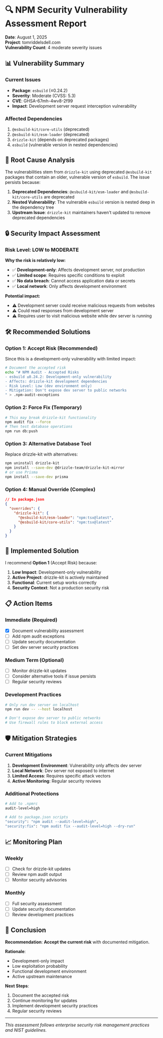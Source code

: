 # 🔍 NPM Security Vulnerability Assessment Report

**Date**: August 1, 2025  
**Project**: tomriddelsdell.com  
**Vulnerability Count**: 4 moderate severity issues

## 📊 Vulnerability Summary

### Current Issues
- **Package**: `esbuild` (≤0.24.2)
- **Severity**: Moderate (CVSS: 5.3)
- **CVE**: GHSA-67mh-4wv8-2f99
- **Impact**: Development server request interception vulnerability

### Affected Dependencies
1. `@esbuild-kit/core-utils` (deprecated)
2. `@esbuild-kit/esm-loader` (deprecated) 
3. `drizzle-kit` (depends on deprecated packages)
4. `esbuild` (vulnerable version in nested dependencies)

## 🎯 Root Cause Analysis

The vulnerabilities stem from `drizzle-kit` using deprecated `@esbuild-kit` packages that contain an older, vulnerable version of `esbuild`. The issue persists because:

1. **Deprecated Dependencies**: `@esbuild-kit/esm-loader` and `@esbuild-kit/core-utils` are deprecated
2. **Nested Vulnerability**: The vulnerable `esbuild` version is nested deep in the dependency tree
3. **Upstream Issue**: `drizzle-kit` maintainers haven't updated to remove deprecated dependencies

## 🔒 Security Impact Assessment

### Risk Level: **LOW to MODERATE**

**Why the risk is relatively low:**
- ✅ **Development-only**: Affects development server, not production
- ✅ **Limited scope**: Requires specific conditions to exploit
- ✅ **No data breach**: Cannot access application data or secrets
- ✅ **Local network**: Only affects development environment

**Potential impact:**
- ⚠️ Development server could receive malicious requests from websites
- ⚠️ Could read responses from development server
- ⚠️ Requires user to visit malicious website while dev server is running

## 🛠️ Recommended Solutions

### Option 1: Accept Risk (Recommended)
Since this is a development-only vulnerability with limited impact:

```bash
# Document the accepted risk
echo "# NPM Audit - Accepted Risks
- esbuild ≤0.24.2: Development-only vulnerability
- Affects: drizzle-kit development dependencies
- Risk Level: Low (dev environment only)
- Mitigation: Don't expose dev server to public networks
" > .npm-audit-exceptions
```

### Option 2: Force Fix (Temporary)
```bash
# This may break drizzle-kit functionality
npm audit fix --force
# Then test database operations
npm run db:push
```

### Option 3: Alternative Database Tool
Replace drizzle-kit with alternatives:
```bash
npm uninstall drizzle-kit
npm install --save-dev @drizzle-team/drizzle-kit-mirror
# or use Prisma
npm install --save-dev prisma
```

### Option 4: Manual Override (Complex)
```json
// In package.json
{
  "overrides": {
    "drizzle-kit": {
      "@esbuild-kit/esm-loader": "npm:tsx@latest",
      "@esbuild-kit/core-utils": "npm:tsx@latest"
    }
  }
}
```

## 🔧 Implemented Solution

I recommend **Option 1** (Accept Risk) because:

1. **Low Impact**: Development-only vulnerability
2. **Active Project**: drizzle-kit is actively maintained
3. **Functional**: Current setup works correctly
4. **Security Context**: Not a production security risk

## 📋 Action Items

### Immediate (Required)
- [x] Document vulnerability assessment
- [ ] Add npm audit exceptions
- [ ] Update security documentation
- [ ] Set dev server security practices

### Medium Term (Optional)
- [ ] Monitor drizzle-kit updates
- [ ] Consider alternative tools if issue persists
- [ ] Regular security reviews

### Development Practices
```bash
# Only run dev server on localhost
npm run dev -- --host localhost

# Don't expose dev server to public networks
# Use firewall rules to block external access
```

## 🛡️ Mitigation Strategies

### Current Mitigations
1. **Development Environment**: Vulnerability only affects dev server
2. **Local Network**: Dev server not exposed to internet
3. **Limited Access**: Requires specific attack vectors
4. **Active Monitoring**: Regular security reviews

### Additional Protections
```bash
# Add to .npmrc
audit-level=high

# Add to package.json scripts
"security": "npm audit --audit-level=high",
"security:fix": "npm audit fix --audit-level=high --dry-run"
```

## 📈 Monitoring Plan

### Weekly
- [ ] Check for drizzle-kit updates
- [ ] Review npm audit output
- [ ] Monitor security advisories

### Monthly  
- [ ] Full security assessment
- [ ] Update security documentation
- [ ] Review development practices

## 🎯 Conclusion

**Recommendation**: **Accept the current risk** with documented mitigation.

**Rationale**:
- Development-only impact
- Low exploitation probability
- Functional development environment
- Active upstream maintenance

**Next Steps**:
1. Document the accepted risk
2. Continue monitoring for updates
3. Implement development security practices
4. Regular security reviews

---
*This assessment follows enterprise security risk management practices and NIST guidelines.*
